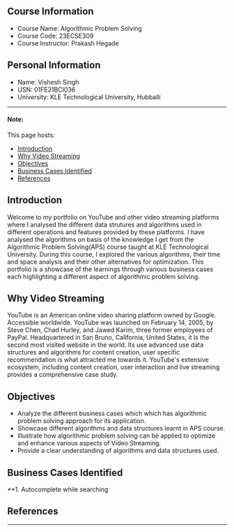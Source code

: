 


## Course Information

* Course Name: Algorithmic Problem Solving
* Course Code: 23ECSE309
* Course Instructor: Prakash Hegade

## Personal Information

* Name: Vishesh Singh
* USN: 01FE21BCI036
* University: KLE Technological University, Hubballi


* * *


#### Note:
This page hosts:

* [Introduction](#introduction)
* [Why Video Streaming](#why-video-streaming)
* [Objectives](#objectives)
* [Business Cases Identified](#business-cases-identified)
* [References](#references)



## Introduction
Welcome to my portfolio on YouTube and other video streaming platforms where I analysed the different data strutures and algorithms used in different operations and features provided by these platforms. I have analysed the algorithms on basis of the knowledge I get from the Algorithmic Problem Solving(APS) course taught at KLE Technological University. During this course, I explored the various algorithms, their time and space analysis and their other alternatives for optimization. This portfolio is a showcase of the learnings through various business cases each highlighting a different aspect of algorithmic problem solving.


## Why Video Streaming
YouTube is an American online video sharing platform owned by Google. Accessible worldwide. YouTube was launched on February 14, 2005, by Steve Chen, Chad Hurley, and Jawed Karim, three former employees of PayPal. Headquartered in San Bruno, California, United States, it is the second most visited website in the world. Its use advanced use data structures and algorithms for content creation, user specific recommendation is what attracted me towards it. YouTube's extensive ecosystem, including content creation, user interaction and live streaming provides a comprehensive case study.


## Objectives
* Analyze the different business cases which which has algorithmic problem solving approach for its application.
* Showcase different algorithms and data structures learnt in APS course.
* Illustrate how algorithmic problem solving can be applied to optimize and enhance various aspects of Video Streaming.
* Provide a clear understanding of algorithms and data structures used.



## Business Cases Identified

**1. Autocomplete while searching



## References






* * *
